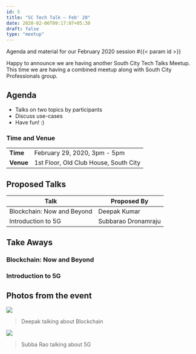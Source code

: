 ```yaml
---
id: 5
title: "SC Tech Talk — Feb' 20"
date: 2020-02-06T09:17:07+05:30
draft: false
type: "meetup"
---
```


Agenda and material for our February 2020 session #{{< param id >}}

Happy to announce we are having another South City Tech Talks Meetup. This time we are having a combined meetup along with South City Professionals group.

<!--more-->

## Agenda

* Talks on two topics by participants
* Discuss use-cases
* Have fun! :)

### Time and Venue

|           |                              |
| --------- | ---------------------------- |
| **Time**  | February 29, 2020, 3pm - 5pm |
| **Venue** | 1st Floor, Old Club House, South City                        |

## Proposed Talks

| Talk                       | Proposed By         |
| -------------------------- | ------------------- |
| Blockchain: Now and Beyond | Deepak Kumar        |
| Introduction to 5G         | Subbarao Dronamraju |

## Take Aways

### Blockchain: Now and Beyond

<script async class="speakerdeck-embed" data-id="5882829e72c245c4977ff87600deba68" data-ratio="1.77777777777778" src="//speakerdeck.com/assets/embed.js"></script>

### Introduction to 5G

<script async class="speakerdeck-embed" data-id="62d836e812d54b5ca801aad5e88d5237" data-ratio="1.77777777777778" src="//speakerdeck.com/assets/embed.js"></script>

## Photos from the event

![](/pictures/feb2020-meetup/IMG_20200229_164711.jpg)

> Deepak talking about Blockchain

![](/pictures/feb2020-meetup/IMG_20200229_164710.jpg)

> Subba Rao talking about 5G
